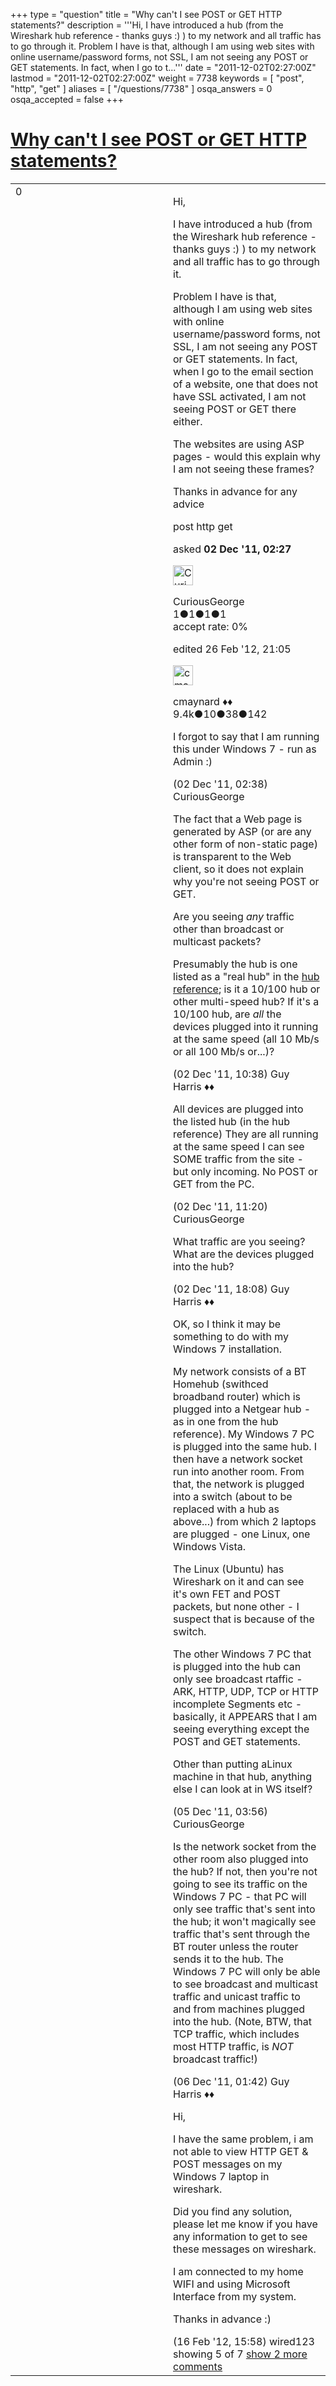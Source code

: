 +++
type = "question"
title = "Why can&#x27;t I see POST or GET HTTP statements?"
description = '''Hi, I have introduced a hub (from the Wireshark hub reference - thanks guys :) ) to my network and all traffic has to go through it. Problem I have is that, although I am using web sites with online username/password forms, not SSL, I am not seeing any POST or GET statements. In fact, when I go to t...'''
date = "2011-12-02T02:27:00Z"
lastmod = "2011-12-02T02:27:00Z"
weight = 7738
keywords = [ "post", "http", "get" ]
aliases = [ "/questions/7738" ]
osqa_answers = 0
osqa_accepted = false
+++

<div class="headNormal">

# [Why can't I see POST or GET HTTP statements?](/questions/7738/why-cant-i-see-post-or-get-http-statements)

</div>

<div id="main-body">

<div id="askform">

<table id="question-table" style="width:100%;"><colgroup><col style="width: 50%" /><col style="width: 50%" /></colgroup><tbody><tr class="odd"><td style="width: 30px; vertical-align: top"><div class="vote-buttons"><div id="post-7738-score" class="post-score" title="current number of votes">0</div><div id="favorite-count" class="favorite-count"></div></div></td><td><div id="item-right"><div class="question-body"><p>Hi,</p><p>I have introduced a hub (from the Wireshark hub reference - thanks guys :) ) to my network and all traffic has to go through it.</p><p>Problem I have is that, although I am using web sites with online username/password forms, not SSL, I am not seeing any POST or GET statements. In fact, when I go to the email section of a website, one that does not have SSL activated, I am not seeing POST or GET there either.</p><p>The websites are using ASP pages - would this explain why I am not seeing these frames?</p><p>Thanks in advance for any advice</p></div><div id="question-tags" class="tags-container tags">post http get</div><div id="question-controls" class="post-controls"></div><div class="post-update-info-container"><div class="post-update-info post-update-info-user"><p>asked <strong>02 Dec '11, 02:27</strong></p><img src="https://secure.gravatar.com/avatar/e93fd56d3647abb4b1bb662275d783bc?s=32&amp;d=identicon&amp;r=g" class="gravatar" width="32" height="32" alt="CuriousGeorge&#39;s gravatar image" /><p>CuriousGeorge<br />
<span class="score" title="1 reputation points">1</span><span title="1 badges"><span class="badge1">●</span><span class="badgecount">1</span></span><span title="1 badges"><span class="silver">●</span><span class="badgecount">1</span></span><span title="1 badges"><span class="bronze">●</span><span class="badgecount">1</span></span><br />
<span class="accept_rate" title="Rate of the user&#39;s accepted answers">accept rate:</span> <span title="CuriousGeorge has no accepted answers">0%</span></p></div><div class="post-update-info post-update-info-edited"><p>edited 26 Feb '12, 21:05</p><img src="https://secure.gravatar.com/avatar/55158e2322c4e365a5e0a4a0ac3fbcef?s=32&amp;d=identicon&amp;r=g" class="gravatar" width="32" height="32" alt="cmaynard&#39;s gravatar image" /><p>cmaynard ♦♦<br />
<span class="score" title="9361 reputation points"><span>9.4k</span></span><span title="10 badges"><span class="badge1">●</span><span class="badgecount">10</span></span><span title="38 badges"><span class="silver">●</span><span class="badgecount">38</span></span><span title="142 badges"><span class="bronze">●</span><span class="badgecount">142</span></span></p></div></div><div id="comments-container-7738" class="comments-container"><span id="7739"></span><div id="comment-7739" class="comment"><div id="post-7739-score" class="comment-score"></div><div class="comment-text"><p>I forgot to say that I am running this under Windows 7 - run as Admin :)</p></div><div id="comment-7739-info" class="comment-info"><span class="comment-age">(02 Dec '11, 02:38)</span> CuriousGeorge</div></div><span id="7744"></span><div id="comment-7744" class="comment"><div id="post-7744-score" class="comment-score"></div><div class="comment-text"><p>The fact that a Web page is generated by ASP (or are any other form of non-static page) is transparent to the Web client, so it does not explain why you're not seeing POST or GET.</p><p>Are you seeing <em>any</em> traffic other than broadcast or multicast packets?</p><p>Presumably the hub is one listed as a "real hub" in the <a href="http://wiki.wireshark.org/HubReference">hub reference</a>; is it a 10/100 hub or other multi-speed hub? If it's a 10/100 hub, are <em>all</em> the devices plugged into it running at the same speed (all 10 Mb/s or all 100 Mb/s or...)?</p></div><div id="comment-7744-info" class="comment-info"><span class="comment-age">(02 Dec '11, 10:38)</span> Guy Harris ♦♦</div></div><span id="7747"></span><div id="comment-7747" class="comment"><div id="post-7747-score" class="comment-score"></div><div class="comment-text"><p>All devices are plugged into the listed hub (in the hub reference) They are all running at the same speed I can see SOME traffic from the site - but only incoming. No POST or GET from the PC.</p></div><div id="comment-7747-info" class="comment-info"><span class="comment-age">(02 Dec '11, 11:20)</span> CuriousGeorge</div></div><span id="7749"></span><div id="comment-7749" class="comment"><div id="post-7749-score" class="comment-score"></div><div class="comment-text"><p>What traffic are you seeing? What are the devices plugged into the hub?</p></div><div id="comment-7749-info" class="comment-info"><span class="comment-age">(02 Dec '11, 18:08)</span> Guy Harris ♦♦</div></div><span id="7767"></span><div id="comment-7767" class="comment"><div id="post-7767-score" class="comment-score"></div><div class="comment-text"><p>OK, so I think it may be something to do with my Windows 7 installation.</p><p>My network consists of a BT Homehub (swithced broadband router) which is plugged into a Netgear hub - as in one from the hub reference). My Windows 7 PC is plugged into the same hub. I then have a network socket run into another room. From that, the network is plugged into a switch (about to be replaced with a hub as above...) from which 2 laptops are plugged - one Linux, one Windows Vista.</p><p>The Linux (Ubuntu) has Wireshark on it and can see it's own FET and POST packets, but none other - I suspect that is because of the switch.</p><p>The other Windows 7 PC that is plugged into the hub can only see broadcast rtaffic - ARK, HTTP, UDP, TCP or HTTP incomplete Segments etc - basically, it APPEARS that I am seeing everything except the POST and GET statements.</p><p>Other than putting aLinux machine in that hub, anything else I can look at in WS itself?</p></div><div id="comment-7767-info" class="comment-info"><span class="comment-age">(05 Dec '11, 03:56)</span> CuriousGeorge</div></div><span id="7792"></span><div id="comment-7792" class="comment not_top_scorer"><div id="post-7792-score" class="comment-score"></div><div class="comment-text"><p>Is the network socket from the other room also plugged into the hub? If not, then you're not going to see its traffic on the Windows 7 PC - that PC will only see traffic that's sent into the hub; it won't magically see traffic that's sent through the BT router unless the router sends it to the hub. The Windows 7 PC will only be able to see broadcast and multicast traffic and unicast traffic to and from machines plugged into the hub. (Note, BTW, that TCP traffic, which includes most HTTP traffic, is <em>NOT</em> broadcast traffic!)</p></div><div id="comment-7792-info" class="comment-info"><span class="comment-age">(06 Dec '11, 01:42)</span> Guy Harris ♦♦</div></div><span id="9078"></span><div id="comment-9078" class="comment not_top_scorer"><div id="post-9078-score" class="comment-score"></div><div class="comment-text"><p>Hi,</p><p>I have the same problem, i am not able to view HTTP GET &amp; POST messages on my Windows 7 laptop in wireshark.</p><p>Did you find any solution, please let me know if you have any information to get to see these messages on wireshark.</p><p>I am connected to my home WIFI and using Microsoft Interface from my system.</p><p>Thanks in advance :)</p></div><div id="comment-9078-info" class="comment-info"><span class="comment-age">(16 Feb '12, 15:58)</span> wired123</div></div></div><div id="comment-tools-7738" class="comment-tools"><span class="comments-showing"> showing 5 of 7 </span> <a href="#" class="show-all-comments-link">show 2 more comments</a></div><div class="clear"></div><div id="comment-7738-form-container" class="comment-form-container"></div><div class="clear"></div></div></td></tr></tbody></table>

</div>

</div>

